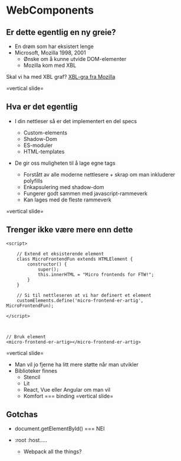 # WebComponents

## Er dette egentlig en ny greie?

- En drøm som har eksistert lenge
- Microsoft, Mozilla 1998, 2001
  - Ønske om å kunne utvide DOM-elementer
  - Mozilla kom med XBL

Skal vi ha med XBL graf?
[XBL-gra fra Mozilla](https://bgrins.github.io/xbl-analysis/graph/)

=vertical slide=

## Hva er det egentlig

- I din nettleser så er det implementert en del specs

  - Custom-elements
  - Shadow-Dom
  - ES-moduler
  - HTML-templates

- De gir oss muligheten til å lage egne tags

  - Forstått av alle moderne nettlesere + skrap om man inkluderer polyfills
  - Enkapsulering med shadow-dom
  - Fungerer godt sammen med javascript-rammeverk
  - Kan lages med de fleste rammeverk

=vertical slide=

## Trenger ikke være mere enn dette

```
<script>

    // Extend et eksisterende element
    class MicroFrontendFun extends HTMLElement {
        constructor() {
            super();
            this.innerHTML = "Micro frontends for FTW!";
        }
    }

    // Si til nettleseren at vi har definert et element
    customElements.define('micro-frontend-er-artig', MicroFrontendFun);

</script>



// Bruk element
<micro-frontend-er-artig></micro-frontend-er-artig>
```

=vertical slide=

- Man vil jo fjerne ha litt mere støtte når man utvikler
- Biblioteker finnes
  - Stencil
  - Lit
  - React, Vue eller Angular om man vil
  - Komfort === binding
    =vertical slide=

## Gotchas

- document.getElementById() === NEI
- :root :host.....

  - Webpack all the things?
